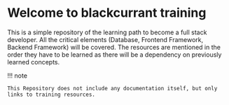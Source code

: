 # Welcome to blackcurrant training

This is a simple repository of the learning path to become a full stack developer.
All the critical elements (Database, Frontend Framework, Backend Framework) will be covered.
The resources are mentioned in the order they have to be learned as there will be a dependency on previously learned concepts.

!!! note

    This Repository does not include any documentation itself, but only links to training resources. 